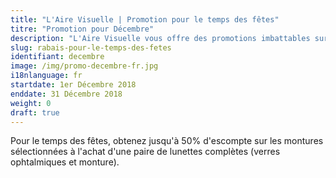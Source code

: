 ```yaml
---
title: "L'Aire Visuelle | Promotion pour le temps des fêtes"
titre: "Promotion pour Décembre"
description: "L'Aire Visuelle vous offre des promotions imbattables sur tous produits de la vue."
slug: rabais-pour-le-temps-des-fetes
identifiant: decembre
image: /img/promo-decembre-fr.jpg
i18nlanguage: fr
startdate: 1er Décembre 2018
enddate: 31 Décembre 2018
weight: 0
draft: true
---
```


Pour le temps des fêtes, obtenez jusqu'à 50% d'escompte sur les montures sélectionnées à l'achat d'une paire de lunettes complètes (verres ophtalmiques et monture).
